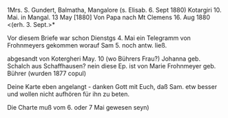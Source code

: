 1Mrs. S. Gundert, Balmatha, Mangalore (s. Elisab. 6. Sept 1880)  Kotargiri 10. Mai. in Mangal. 13 May [1880]
 Von Papa nach Mt Clemens 16. Aug 1880
 <(erh. 3. Sept.>*

Vor diesem Briefe war schon Dienstgs 4. Mai ein Telegramm von Frohnmeyers gekommen worauf Sam 5. noch antw. ließ.

abgesandt von Kotergheri May. 10 (wo Bührers Frau?) Johanna geb. Schalch aus Schaffhausen? nein diese Ep. ist von Marie Frohnmeyer geb. Bührer (wurden 1877 copul)

Deine Karte eben angelangt - danken Gott mit Euch, daß Sam. etw besser und wollen nicht aufhören für ihn zu beten.

Die Charte muß vom 6. oder 7 Mai gewesen seyn)
